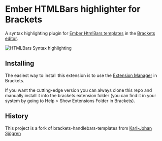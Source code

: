 Ember HTMLBars highlighter for Brackets
===============================

A syntax highlighting plugin for [Ember HtmlBars templates](http://www.emberjs.com/) in the [Brackets editor](http://brackets.io/).

![HTMLBars Syntax highlighting](http://www.apyx.fr/medias/ember-js-htmlbars-brackets.png)

Installing
----------

The easiest way to install this extension is to use the [Extension Manager](github.com/adobe/brackets/wiki/Brackets-Extensions) in Brackets.

If you want the cutting-edge version you can always clone this repo and manually install it into the brackets extension folder (you can find it in your system by going to Help > Show Extensions Folder in Brackets).

History
------------

This project is a fork of brackets-handlebars-templates from [Karl-Johan Sjögren](https://github.com/karl-sjogren)
